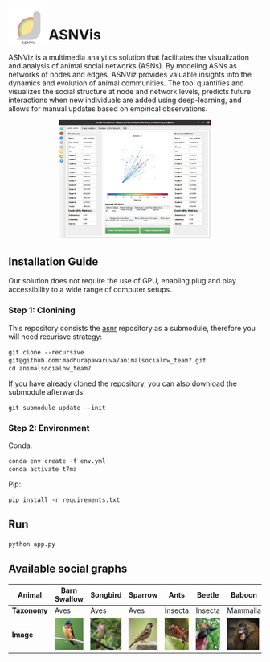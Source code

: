 <img align="left" width="80" height="80" src="res/tutorial/logo_orig.png">

# ASNVis

ASNViz is a multimedia analytics solution that facilitates the visualization and analysis of animal social networks (ASNs). By modeling ASNs as networks of nodes and edges, ASNViz provides valuable insights into the dynamics and evolution of animal communities. The tool quantifies and visualizes the social structure at node and network levels, predicts future interactions when new individuals are added using deep-learning, and allows for manual updates based on empirical observations.

<center>
<img src="res/example_screenshot.png" style="width: 60%; max-width: 600px;"/>
</center>

## Installation Guide

Our solution does not require the use of GPU, enabling plug and play accessibility to a wide range of computer setups.

### Step 1: Clonining
This repository consists the [asnr](https://github.com/bansallab/asnr) repository as a submodule, therefore you will need recurisve strategy:
```
git clone --recursive git@github.com:madhurapawaruva/animalsocialnw_team7.git
cd animalsocialnw_team7
```
If you have already cloned the repository, you can also download the submodule afterwards:
```
git submodule update --init
```

### Step 2: Environment

Conda:
```
conda env create -f env.yml
conda activate t7ma
```
Pip:
```
pip install -r requirements.txt
```

## Run
```
python app.py
```

## Available social graphs


| **Animal**   | Barn Swallow                                                                                        | Songbird                                                                                         | Sparrow                                                                                             | Ants                                                                                       | Beetle                                                                                       | Baboon                                                                                         | Bats                                                                                         | Bison                                                                                       | Ground Squirrel                                                                                        | Mouse                                                                                                         | Rhesusmacaque                                                                                         |
| ------------ | --------------------------------------------------------------------------------------------------- | ------------------------------------------------------------------------------------------------ | --------------------------------------------------------------------------------------------------- | ------------------------------------------------------------------------------------------ | -------------------------------------------------------------------------------------------- | ---------------------------------------------------------------------------------------------- | -------------------------------------------------------------------------------------------- | ------------------------------------------------------------------------------------------- | ------------------------------------------------------------------------------------------------------ | ------------------------------------------------------------------------------------------------------------- | ----------------------------------------------------------------------------------------------------- |
| **Taxonomy** | Aves                                                                                                | Aves                                                                                             | Aves                                                                                                | Insecta                                                                                    | Insecta                                                                                      | Mammalia                                                                                       | Mammalia                                                                                     | Mammalia                                                                                    | Mammalia                                                                                               | Mammalia                                                                                                      | Mammalia                                                                                              |
| **Image**    | <img src="./res/animal_intro/images/barnswallow_association_weighted.jpg" width="64" height="64" /> | <img src="./res/animal_intro/images/songbird_association_weighted.jpg" width="64" height="64" /> | <img src="./res/animal_intro/images/sparrow_flockmembership_weighted.jpg" width="64" height="64" /> | <img src="./res/animal_intro/images/ants_proximity_weighted.jpg" width="64" height="64" /> | <img src="./res/animal_intro/images/beetle_proximity_weighted.jpg" width="64" height="64" /> | <img src="./res/animal_intro/images/baboon_association_weighted.jpg" width="64" height="64" /> | <img src="./res/animal_intro/images/bats_foodsharing_weighted.jpg" width="64" height="64" /> | <img src="./res/animal_intro/images/bison_dominance_weighted.jpg" width="64" height="64" /> | <img src="./res/animal_intro/images/groundsquirrel_association_weighted.jpg" width="64" height="64" /> | <img src="./res/animal_intro/images/mouse_social_projection_bipartite_weighted.jpg" width="64" height="64" /> | <img src="./res/animal_intro/images/rhesusmacaque_association_weighted.jpg" width="64" height="64" /> |
